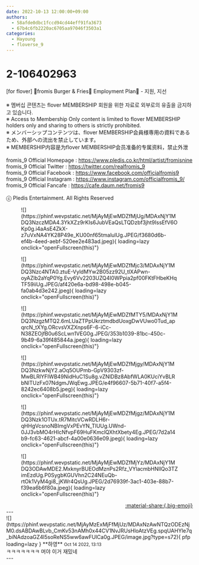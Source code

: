 ```yaml
---
date: 2022-10-13 12:00:00+09:00
authors:
  - 58afde0dbc1fccd94cd44eff91fa3673
  - 67b4c6fb2220ac6705aa97046f3503a1
categories:
  - Hayoung
  - floverse_9
---
```


# 2-106402963

<div class="post-container" markdown="1">
<div class="content-container md-sidebar__scrollwrap" markdown="1">

[for flover] 🍔fromis Burger & Fries🍟 Employment Plan📑 - 지원, 지선<br><br>※ 멤버십 콘텐츠는 flover MEMBERSHIP 회원을 위한 자료로 외부로의 유출을 금지하고 있습니다.<br>※ Access to Membership Only content is limited to flover MEMBERSHIP holders only and sharing to others is strictly prohibited.<br>※ メンバーシップコンテンツは、flover MEMBERSHIP会員様専用の資料であるため、外部への流出を禁止しています。<br>※ MEMBERSHIP内容是为flover MEMBERSHIP会员准备的专属资料，禁止外泄<br><br>fromis_9 Official Homepage : <a href="https://www.pledis.co.kr/html/artist/fromisnine">https://www.pledis.co.kr/html/artist/fromisnine</a><br>fromis_9 Official Twitter : <a href="https://twitter.com/realfromis_9">https://twitter.com/realfromis_9</a><br>fromis_9 Official Facebook : <a href="https://www.facebook.com/officialfromis9">https://www.facebook.com/officialfromis9</a><br>fromis_9 Official Instagram : <a href="https://www.instagram.com/officialfromis_9/">https://www.instagram.com/officialfromis_9/</a><br>fromis_9 Official Fancafe : <a href="https://cafe.daum.net/fromis9">https://cafe.daum.net/fromis9</a><br><br>ⓒ Pledis Entertainment. All Rights Reserved
<figure markdown="1">
![](https://phinf.wevpstatic.net/MjAyMjEwMDZfMjUg/MDAxNjY1MDQ3NzczMDA4.3YkXZz9rKIs6JubVEaQsLTQDzbf3jht9IssEfV6OKp0g.i4aAsE4ZkX-z7uVxNA4YK28P49e_KU00nf65tmalulUg.JPEG/f3680d6b-ef4b-4eed-aebf-520ee2e483ad.jpeg){ loading=lazy onclick="openFullscreen(this)"}
</figure>
<figure markdown="1">
![](https://phinf.wevpstatic.net/MjAyMjEwMDZfMjc3/MDAxNjY1MDQ3Nzc4NTA0.ztuE-VyldMYw2B05zz92U_tlXAPwn-oyAZlb2aYqP0Yg.Evy6Vv2203UZQ4I0WPpia2pf00FKtFHbeKHqTF59iiUg.JPEG/af420e6a-bd98-498e-b045-fa0ab4d3e242.jpeg){ loading=lazy onclick="openFullscreen(this)"}
</figure>
<figure markdown="1">
![](https://phinf.wevpstatic.net/MjAyMjEwMDZfMTY5/MDAxNjY1MDQ3NzgzMTQ2.6mLUaZTPpUkrztmdbdUoxgDwVUwo0Tud_apqrcN_tXYg.ORcvsVXZXnps6F-6-iCc-N38ZEOjfB0u6ScLwn1VEG0g.JPEG/353b1039-81bc-450c-9b49-6a39f485844a.jpeg){ loading=lazy onclick="openFullscreen(this)"}
</figure>
<figure markdown="1">
![](https://phinf.wevpstatic.net/MjAyMjEwMDZfMjgy/MDAxNjY1MDQ3NzkwNjY2.aOq5OUPmb-GpV9303zf-MwBLRlYFIWB49NidHuC1Su8g.vZNlDBz8AbfWLA0KUciYvBLRbNlTUzFx07NdgmJWqEwg.JPEG/e4f96607-5b71-40f7-a5f4-8242ec6408b5.jpeg){ loading=lazy onclick="openFullscreen(this)"}
</figure>
<figure markdown="1">
![](https://phinf.wevpstatic.net/MjAyMjEwMDZfMjgz/MDAxNjY1MDQ3Nzk1OTUx.tR7MitcVCwRDLH6r-qHHgVcsnoNBImgVxPEvYN_TlUUg.UWnd-0JJ3vbMO4rHIcNfvpF69HuFKmclQXhtXbety4Eg.JPEG/7d2a14b9-fc63-4621-abcf-4a00e0636e09.jpeg){ loading=lazy onclick="openFullscreen(this)"}
</figure>
<figure markdown="1">
![](https://phinf.wevpstatic.net/MjAyMjEwMDZfMjYz/MDAxNjY1MDQ3ODAwMDE2.MxknyrBUEOdMznPs2Rfz_VYlacmbHNllQo3TZimEzdUg.P0SygbKGUVhn2C24NEuQb-rtOk1VyM4gi8_jKWr4QsUg.JPEG/2d76939f-3ac1-403e-88b7-f39ea6b6f80a.jpeg){ loading=lazy onclick="openFullscreen(this)"}
</figure>
</div>
</div>

<div style="text-align: right;" markdown="1">
<a href="https://weverse.io/fromis9/media/2-106402963" style="text-align: right;">:material-share:{.big-emoji}</a>
</div>
---

<div class="comments-container md-sidebar__scrollwrap" markdown="1">
<div class="comment" markdown="1">
<div class='id-container' markdown="1">
![](https://phinf.wevpstatic.net/MjAyMzExMjFfMjUz/MDAxNzAwNTQzODEzNjM0.dsABDAwBLvb_CmKv53nAMh0x44CV1NvJRUsHloAtzVEg.spqUAHYle7q_biNAdzoaGZ4l5soReNS5ww6awFUlCa0g.JPEG/image.jpg?type=s72){ pfp loading=lazy }
**<span class="artist">하영</span>** <small>Oct 14 2022, 13:13</small><br>
</div>
<div class='comment-body' markdown="1">
ㅋㅋㅋㅋㅋㅋㅋ 머야 이거 재밌네
</div>
</div>
</div>
---
